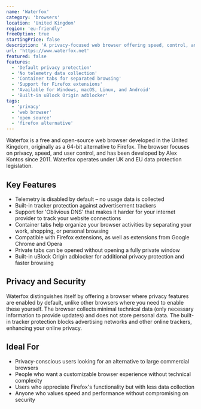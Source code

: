 ```yaml
---
name: 'Waterfox'
category: 'browsers'
location: 'United Kingdom'
region: 'eu-friendly'
freeOption: true
startingPrice: false
description: 'A privacy-focused web browser offering speed, control, and user-centric features.'
url: 'https://www.waterfox.net'
featured: false
features:
  - 'Default privacy protection'
  - 'No telemetry data collection'
  - 'Container tabs for separated browsing'
  - 'Support for Firefox extensions'
  - 'Available for Windows, macOS, Linux, and Android'
  - 'Built-in uBlock Origin adblocker'
tags:
  - 'privacy'
  - 'web browser'
  - 'open source'
  - 'firefox alternative'
---
```


Waterfox is a free and open-source web browser developed in the United Kingdom, originally as a 64-bit alternative to Firefox. The browser focuses on privacy, speed, and user control, and has been developed by Alex Kontos since 2011. Waterfox operates under UK and EU data protection legislation.

## Key Features

- Telemetry is disabled by default – no usage data is collected
- Built-in tracker protection against advertisement trackers
- Support for 'Oblivious DNS' that makes it harder for your internet provider to track your website connections
- Container tabs help organize your browser activities by separating your work, shopping, or personal browsing
- Compatible with Firefox extensions, as well as extensions from Google Chrome and Opera
- Private tabs can be opened without opening a fully private window
- Built-in uBlock Origin adblocker for additional privacy protection and faster browsing

## Privacy and Security

Waterfox distinguishes itself by offering a browser where privacy features are enabled by default, unlike other browsers where you need to enable these yourself. The browser collects minimal technical data (only necessary information to provide updates) and does not store personal data. The built-in tracker protection blocks advertising networks and other online trackers, enhancing your online privacy.

## Ideal For

- Privacy-conscious users looking for an alternative to large commercial browsers
- People who want a customizable browser experience without technical complexity
- Users who appreciate Firefox's functionality but with less data collection
- Anyone who values speed and performance without compromising on security